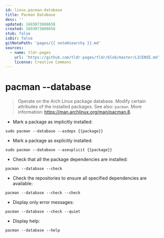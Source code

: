 ```yaml
---
id: linux.pacman-database
title: Pacman Database
desc: ''
updated: 1693073888658
created: 1693073888658
stub: false
isDir: false
gitNotePath: 'pages/{{ noteHiearchy }}.md'
sources:
  - name: tldr-pages
    url: 'https://github.com/tldr-pages/tldr/blob/master/LICENSE.md'
    license: Creative Commons
---
```

# pacman --database

> Operate on the Arch Linux package database.
> Modify certain attributes of the installed packages.
> See also: `pacman`.
> More information: <https://man.archlinux.org/man/pacman.8>.

- Mark a package as implicitly installed:

`sudo pacman --database --asdeps {{package}}`

- Mark a package as explicitly installed:

`sudo pacman --database --asexplicit {{package}}`

- Check that all the package dependencies are installed:

`pacman --database --check`

- Check the repositories to ensure all specified dependencies are available:

`pacman --database --check --check`

- Display only error messages:

`pacman --database --check --quiet`

- Display help:

`pacman --database --help`

